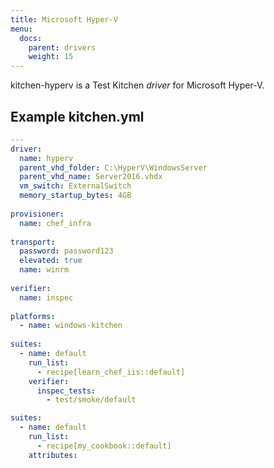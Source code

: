 ```yaml
---
title: Microsoft Hyper-V
menu:
  docs:
    parent: drivers
    weight: 15
---
```


kitchen-hyperv is a Test Kitchen *driver* for Microsoft Hyper-V.

## Example **kitchen.yml**

```yaml
---
driver:
  name: hyperv
  parent_vhd_folder: C:\HyperV\WindowsServer
  parent_vhd_name: Server2016.vhdx
  vm_switch: ExternalSwitch
  memory_startup_bytes: 4GB
​
provisioner:
  name: chef_infra
​
transport:
  password: password123
  elevated: true
  name: winrm
​
verifier:
  name: inspec
​
platforms:
  - name: windows-kitchen
​
suites:
  - name: default
    run_list:
      - recipe[learn_chef_iis::default]
    verifier:
      inspec_tests:
        - test/smoke/default

suites:
  - name: default
    run_list:
      - recipe[my_cookbook::default]
    attributes:
```
